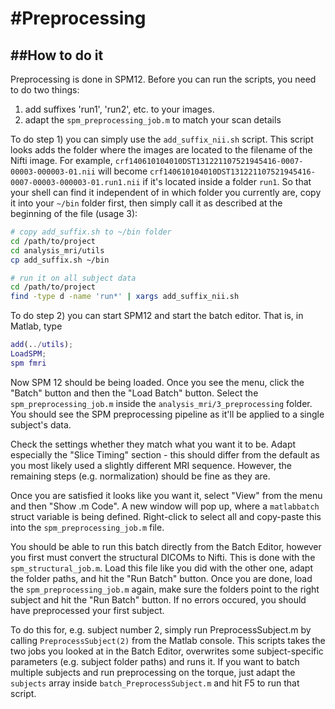 #Preprocessing
===============
##How to do it
---------------

Preprocessing is done in SPM12. Before you can run the scripts, you need to do two things:

1. add suffixes 'run1', 'run2', etc. to your images.
2. adapt the `spm_preprocessing_job.m` to match your scan details

To do step 1) you can simply use the `add_suffix_nii.sh` script. This script looks adds the folder where the images are located to the filename of the Nifti image. For example, `crf140610104010DST131221107521945416-0007-00003-000003-01.nii` will become `crf140610104010DST131221107521945416-0007-00003-000003-01.run1.nii` if it's located inside a folder `run1`. So that your shell can find it independent of in which folder you currently are, copy it into your `~/bin` folder first, then simply call it as described at the beginning of the file (usage 3):

```bash
# copy add_suffix.sh to ~/bin folder
cd /path/to/project
cd analysis_mri/utils
cp add_suffix.sh ~/bin

# run it on all subject data
cd /path/to/project
find -type d -name 'run*' | xargs add_suffix_nii.sh
```

To do step 2) you can start SPM12 and start the batch editor. That is, in Matlab, type 

```Matlab
add(../utils);
LoadSPM;
spm fmri
```

Now SPM 12 should be being loaded. Once you see the menu, click the "Batch" button and then the "Load Batch" button. Select the `spm_preprocessing_job.m` inside the `analysis_mri/3_preprocessing` folder. You should see the SPM preprocessing pipeline as it'll be applied to a single subject's data. 

Check the settings whether they match what you want it to be. Adapt especially the "Slice Timing" section - this should differ from the default as you most likely used a slightly different MRI sequence. However, the remaining steps (e.g. normalization)  should be fine as they are. 

Once you are satisfied it looks like you want it, select "View" from the menu and then "Show .m Code". A new window will pop up, where a `matlabbatch` struct variable is being defined. Right-click to select all and copy-paste this into the `spm_preprocessing_job.m` file. 

You should be able to run this batch directly from the Batch Editor, however you first must convert the structural DICOMs to Nifti. This is done with the `spm_structural_job.m`. Load this file like you did with the other one, adapt the folder paths, and hit the "Run Batch" button. Once you are done, load the `spm_preprocessing_job.m` again, make sure the folders point to the right subject and hit the "Run Batch" button. 
If no errors occured, you should have preprocessed your first subject. 

To do this for, e.g. subject number 2, simply run PreprocessSubject.m by calling `PreprocessSubject(2)` from the Matlab console. This scripts takes the two jobs you looked at in the Batch Editor, overwrites some subject-specific parameters (e.g. subject folder paths) and runs it. If you want to batch multiple subjects and run preprocessing on the torque, just adapt the `subjects` array inside `batch_PreprocessSubject.m` and hit F5 to run that script.
